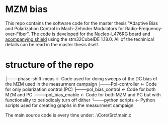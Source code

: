 # MZM bias
This repo contains the software code for the master thesis "Adaptive Bias and Polarization Control in Mach-Zehnder
Modulators for Radio-Frequency-over-Fiber". The code is developed for the Nucleo-L476RG board and [acompanying shield](https://github.com/Jens-C/Nucleo-shield) using the stm32CubeIDE 1.18.0. All of the techinical details can be read in the master thesis itself.

# structure of the repo

├───phase-shift-meas     ← Code used for doing sweeps of the DC bias of the MZM used in the measurment campaign
├───Pol-controller       ← Code for only polarization control (PC)
├───pol_bias_control     ← Code for both MZM and PC
├───pol_bias_enable      ← Code for both MZM and PC but with functionality to periodicaly turn off dither
└───python scripts       ← Python scripts used for creating graphs in the measurment campaign

The main source code is every time under:
 .\Core\Src\main.c

